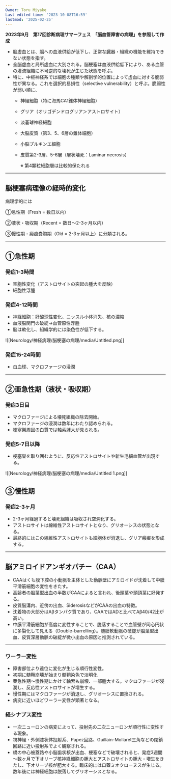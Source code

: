 ```yaml
---
Owner: Toru Miyake
Last edited time: '2023-10-08T16:59'
lastmod: '2025-02-25'
---
```

**2023年9月　第17回診断病理サマーフェス　「脳血管障害の病理」を参照して作成**

  

- 脳虚血とは、脳への血液供給が低下し、正常な臓器・組織の機能を維持できない状態を指す。
- 全脳虚血と局所虚血に大別される。脳梗塞は血液供給低下により、ある血管の灌流組織に不可逆的な壊死が生じた状態を呼ぶ。
- 特に、中枢神経系では細胞の種類や解剖学的位置によって虚血に対する脆弱性が異なる。これを選択的易損性（selective vulnerability）と呼ぶ。脆弱性が弱い順に、
    - 神経細胞（特に海馬CA1錐体神経細胞）
    - グリア（オリゴデンドログリア＞アストロサイト）
    - 淡蒼球神経細胞
    - 大脳皮質（第3、5、6層の錐体細胞）
    - 小脳プルキンエ細胞
    - 皮質第2-3層、5-6層（層状壊死：Laminar necrosis）
        
        ※ 第4顆粒細胞層は比較的保たれる
        

---

## 脳梗塞病理像の経時的変化

病理学的には

①急性期（Fresh = 数日以内）

②液状・吸収期（Recent = 数日～2-3ヶ月以内）

③慢性期・瘢痕嚢胞期（Old = 2-3ヶ月以上）に分類される。

---

## ①急性期

### 発症1-3時間

- 空胞性変化（アストロサイトの突起の腫大を反映）
- 細胞性浮腫

  

### 発症4-12時間

- 神経細胞：好酸球性変化、ニッスル小体消失、核の濃縮
- 血液脳関門の破綻→血管原性浮腫
- 脳は軟化し、組織学的には染色性が低下する。

![[Neurology/神経病理/脳梗塞の病理/media/Untitled.png]]

### 発症15-24時間

- 白血球、マクロファージの浸潤

---

## ②亜急性期（液状・吸収期）

### 発症3日目

- マクロファージによる壊死組織の除去開始。
- マクロファージの浸潤は数年にわたり認められる。
- 梗塞巣周囲の白質では軸索腫大が見られる。

  

### 発症5-7日以降

- 梗塞巣を取り囲むように、反応性アストロサイトや新生毛細血管が出現する。

![[Neurology/神経病理/脳梗塞の病理/media/Untitled 1.png]]

## ③慢性期

### 発症2-3ヶ月

- 2-3ヶ月経過すると壊死組織は吸収され空洞化する。
- アストロサイトは線維性アストロサイトとなり、グリオーシスの状態となる。
- 最終的にはこの線維性アストロサイトも細胞体が消退し、グリア瘢痕を形成する。

---

## 脳アミロイドアンギオパチー（CAA）

- CAAはくも膜下腔の小動脈を主体とした動脈壁にアミロイドが沈着して中膜平滑筋細胞の変性をきたす。
- 高齢者の脳葉型出血の半数がCAAによると言われ、後頭葉や頭頂葉に好発する。
- 皮質脳溝内、近傍の出血、SiderosisなどがCAAの出血の特徴。
- 沈着物の大部分はAβタンパク質であり、CAAではADと比べてAβ40/42比が高い。
- 中膜平滑筋細胞が高度に変性することで、脱落することで血管壁が同心円状に多裂化して見える（Double-barrelling）。髄膜軟動脈の破綻が脳葉型出血、皮質深層動脈の破綻が微小出血の原因と推測されている。

---

### ワーラー変性

- 障害部位より遠位に変化が生じる順行性変性。
- 初期に髄鞘崩壊が始まり髄鞘染色で淡明化
- 亜急性期～慢性期にかけて軸索も崩壊、一部腫大する。マクロファージが浸潤し、反応性アストロサイトが増生する。
- 慢性期にはマクロファージが消退し、グリオーシスに置換される。
- 病変に近いほどワーラー変性が顕著となる。

### 経シナプス変性

- 一次ニューロンの病変によって、投射先の二次ニューロンが順行性に変性する現象。
- 視神経・外側膝状体投射系、Papez回路、Guillain-Mollaret三角などの閉鎖回路に近い投射系でよく観察される。
- 橋の中心被蓋路や小脳歯状核が出血、梗塞などで破壊されると、発症3週間～数ヶ月で下オリーブ核神経細胞の腫大とアストロサイトの腫大・増生をきたし、下オリーブ核が肥大する。臨床的には口蓋ミオクローヌスが生じる。数年後には神経細胞は脱落してグリオーシスとなる。
